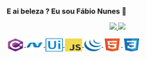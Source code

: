 ### E ai beleza ? Eu sou Fábio Nunes 👋

<div align="center">
  <a href="https://github.com/FabioNunesDev">
  <img height="160em" src="https://github-readme-stats.vercel.app/api?username=FabioNunesDEV&show_icons=true&theme=dracula&include_all_commits=true&count_private=true"/>
  <img height="160em" src="https://github-readme-stats.vercel.app/api/top-langs/?username=FabioNunesDEV&layout=compact&langs_count=7&theme=dracula"/>
</div>
  
<div style="display: inline_block"><br>
  <img align="center" alt="Dev-Csharp" height="30" width="40" src="https://github.com/FabioNunesDEV/FabioNunesDEV/blob/main/Icons/csharp-original.svg">
  <img align="center" alt="Dev-DotNet" height="30" width="40" src="https://github.com/FabioNunesDEV/FabioNunesDEV/blob/main/Icons/dot-net-original.svg">
  <img align="center" alt="Dev-UIPath" height="30" width="40" src="https://github.com/FabioNunesDEV/FabioNunesDEV/blob/main/Icons/uipath-3.svg">
  <img align="center" alt="Dev-JavaScript" height="30" width="40" src="https://github.com/FabioNunesDEV/FabioNunesDEV/blob/main/Icons/javascript-original.svg">
  <img align="center" alt="Dev-JQuery" height="30" width="40" src="https://github.com/FabioNunesDEV/FabioNunesDEV/blob/main/Icons/jquery-original.svg">
  <img align="center" alt="Dev-HTML" height="30" width="40" src="https://github.com/FabioNunesDEV/FabioNunesDEV/blob/main/Icons/html5-original.svg">
  <img align="center" alt="Dev-CSS" height="30" width="40" src="https://github.com/FabioNunesDEV/FabioNunesDEV/blob/main/Icons/css3-original.svg">


</div>
  
##

<!--
**FabioNunesDEV/FabioNunesDEV** is a ✨ _special_ ✨ repository because its `README.md` (this file) appears on your GitHub profile.

Here are some ideas to get you started:

- 🔭 I’m currently working on ...
- 🌱 I’m currently learning ...
- 👯 I’m looking to collaborate on ...
- 🤔 I’m looking for help with ...
- 💬 Ask me about ...
- 📫 How to reach me: ...
- 😄 Pronouns: ...
- ⚡ Fun fact: ...
-->


